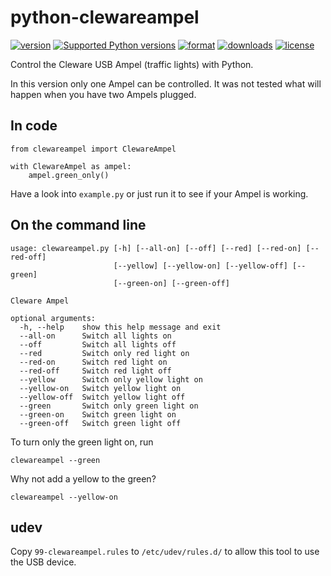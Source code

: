 python-clewareampel
===================

[![version](https://img.shields.io/pypi/v/clewareampel.svg?style=flat)](https://pypi.python.org/pypi/clewareampel)
[![Supported Python versions](https://img.shields.io/pypi/pyversions/clewareampel.svg?style=flat)](https://pypi.python.org/pypi/clewareampel/)
[![format](https://img.shields.io/pypi/format/clewareampel.svg?style=flat)](https://pypi.python.org/pypi/clewareampel)
[![downloads](https://img.shields.io/pypi/dm/clewareampel.svg?style=flat)](https://pypi.python.org/pypi/clewareampel)
[![license](https://img.shields.io/pypi/l/clewareampel.svg?style=flat)](https://pypi.python.org/pypi/clewareampel)

Control the Cleware USB Ampel (traffic lights) with Python.

In this version only one Ampel can be controlled. It was not tested what will
happen when you have two Ampels plugged.


## In code

    from clewareampel import ClewareAmpel

    with ClewareAmpel as ampel:
        ampel.green_only()

Have a look into `example.py` or just run it to see if your Ampel is working.

## On the command line

    usage: clewareampel.py [-h] [--all-on] [--off] [--red] [--red-on] [--red-off]
                           [--yellow] [--yellow-on] [--yellow-off] [--green]
                           [--green-on] [--green-off]

    Cleware Ampel

    optional arguments:
      -h, --help    show this help message and exit
      --all-on      Switch all lights on
      --off         Switch all lights off
      --red         Switch only red light on
      --red-on      Switch red light on
      --red-off     Switch red light off
      --yellow      Switch only yellow light on
      --yellow-on   Switch yellow light on
      --yellow-off  Switch yellow light off
      --green       Switch only green light on
      --green-on    Switch green light on
      --green-off   Switch green light off


To turn only the green light on, run

    clewareampel --green

Why not add a yellow to the green?

    clewareampel --yellow-on


## udev

Copy `99-clewareampel.rules` to `/etc/udev/rules.d/` to allow this tool to use
the USB device.
